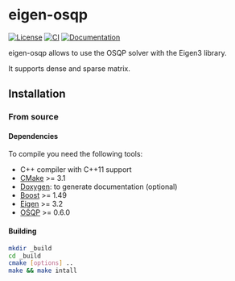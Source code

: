 # eigen-osqp

[![License](https://img.shields.io/badge/License-BSD%202--Clause-green.svg)](https://opensource.org/licenses/BSD-2-Clause)
[![CI](https://github.com/jrl-umi3218/eigen-osqp/workflows/CI%20of%20eigen-osqp/badge.svg?branch=master)](https://github.com/jrl-umi3218/eigen-osqp/actions?query=workflow%3A%22CI+of+eigen-osqp%22)
[![Documentation](https://img.shields.io/badge/doxygen-online-brightgreen?logo=read-the-docs&style=flat)](http://jrl-umi3218.github.io/eigen-osqp/doxygen/HEAD/index.html)

eigen-osqp allows to use the OSQP solver with the Eigen3 library.

It supports dense and sparse matrix.

## Installation

### From source

#### Dependencies

To compile you need the following tools:

* C++ compiler with C++11 support
* [CMake]() >= 3.1
* [Doxygen](http://www.stack.nl/~dimitri/doxygen/): to generate documentation (optional)
* [Boost](http://www.boost.org) >= 1.49
* [Eigen](http://eigen.tuxfamily.org/index.php?title=Main_Page) >= 3.2
* [OSQP](https://github.com/oxfordcontrol/osqp) >= 0.6.0

#### Building

```sh
mkdir _build
cd _build
cmake [options] ..
make && make intall
```
